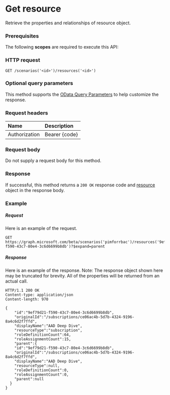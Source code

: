 # Get resource

Retrieve the properties and relationships of resource object.
### Prerequisites
The following **scopes** are required to execute this API: 
### HTTP request
<!-- { "blockType": "ignored" } -->
```http
GET /scenarios('<id>')/resources('<id>')
```
### Optional query parameters
This method supports the [OData Query Parameters](http://graph.microsoft.io/docs/overview/query_parameters) to help customize the response.

### Request headers
| Name      |Description|
|:----------|:----------|
| Authorization  | Bearer {code}|

<!--| Workbook-Session-Id  | Workbook session Id that determines if changes are persisted or not. Optional.|-->

### Request body
Do not supply a request body for this method.
### Response
If successful, this method returns a `200 OK` response code and [resource](../resources/resource.md) object in the response body.
### Example
##### Request
Here is an example of the request.
<!-- {
  "blockType": "request",
  "name": "get_resource"
}-->
```http
GET https://graph.microsoft.com/beta/scenarios('pimforrbac')/resources('9ef79d21-f590-43c7-80e4-3c6d6699b8db')?$expand=parent
```
##### Response
Here is an example of the response. Note: The response object shown here may be truncated for brevity. All of the properties will be returned from an actual call.
<!-- {
  "blockType": "response",
  "truncated": true,
  "@odata.type": "microsoft.graph.resource"
} -->
```http
HTTP/1.1 200 OK
Content-type: application/json
Content-length: 970

{
 	"id":"9ef79d21-f590-43c7-80e4-3c6d6699b8db",
	"originalId":"/subscriptions/ce06ac4b-5d7b-4324-9196-8a4c6d2f7ffd",
	"displayName":"AAD Deep Dive",
	"resourceType":"subscription",
	"roleDefinitionCount":64,
	"roleAssignmentCount":15,
	"parent":{
    "id":"9ef79d21-f590-43c7-80e4-3c6d6699b8db",
	"originalId":"/subscriptions/ce06ac4b-5d7b-4324-9196-8a4c6d2f7ffd",
	"displayName":"AAD Deep Dive",
	"resourceType":null,
	"roleDefinitionCount":0,
	"roleAssignmentCount":0,
	"parent":null
  }
}
```

<!-- uuid: 8fcb5dbc-d5aa-4681-8e31-b001d5168d79
2015-10-25 14:57:30 UTC -->
<!-- {
  "type": "#page.annotation",
  "description": "Get resource",
  "keywords": "",
  "section": "documentation",
  "tocPath": ""
}-->